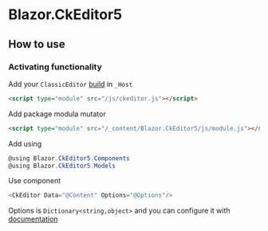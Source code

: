 # Blazor.CkEditor5
## How to use
### Activating functionality
Add your `ClassicEditor` [build](https://ckeditor.com/ckeditor-5/online-builder/) in `_Host` 
```html
<script type="module" src="/js/ckeditor.js"></script>
```
Add package modula mutator 
```html
<script type="module" src="/_content/Blazor.CkEditor5/js/module.js"></script>
```
Add using
```cs
@using Blazor.CkEditor5.Components
@using Blazor.CkEditor5.Models
```
Use component
```cs
<CkEditor Data="@Content" Options="@Options"/>
```
Options is `Dictionary<string,object>` and you can configure it with [documentation](https://ckeditor.com/docs/ckeditor5/latest/builds/guides/integration/configuration.html)

<!--- dotnet nuget push ./bin/release/Blazor.CkEditor5.x.x.x.nupkg --source "github" -->